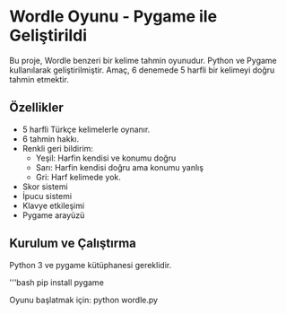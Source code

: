 # Wordle Oyunu - Pygame ile Geliştirildi

Bu proje, Wordle benzeri bir kelime tahmin oyunudur. Python ve Pygame kullanılarak geliştirilmiştir.
Amaç, 6 denemede 5 harfli bir kelimeyi doğru tahmin etmektir.

## Özellikler
- 5 harfli Türkçe kelimelerle oynanır.
- 6 tahmin hakkı.
- Renkli geri bildirim:
	- Yeşil: Harfin kendisi ve konumu doğru
	- Sarı: Harfin kendisi doğru ama konumu yanlış
	- Gri: Harf kelimede yok.
- Skor sistemi
- İpucu sistemi
- Klavye etkileşimi
- Pygame arayüzü

## Kurulum ve Çalıştırma

Python 3 ve pygame kütüphanesi gereklidir.

'''bash
pip install pygame

Oyunu başlatmak için:
python wordle.py